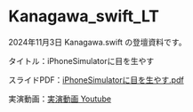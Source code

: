 # Kanagawa_swift_LT
2024年11月3日 Kanagawa.swift の登壇資料です。

タイトル：iPhoneSimulatorに目を生やす

スライドPDF：[iPhoneSimulatorに目を生やす.pdf](https://github.com/akidon0000/Kanagawa_swift_LT/blob/main/iPhoneSimulator%E3%81%AB%E7%9B%AE%E3%82%92%E7%94%9F%E3%82%84%E3%81%99.pdf)

実演動画：[実演動画 Youtube](https://youtube.com/shorts/D7ZTqzWZFJ0?feature=share)
